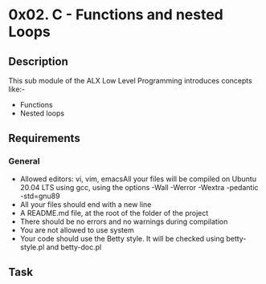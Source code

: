 # 0x02. C - Functions and nested Loops

## Description 
This sub module of the ALX Low Level Programming introduces concepts like:-
- Functions
- Nested loops

## Requirements 
### General 

- Allowed editors: vi, vim, emacsAll your files will be compiled on Ubuntu 20.04 LTS using gcc, using the options -Wall -Werror -Wextra -pedantic -std=gnu89
- All your files should end with a new line
- A README.md file, at the root of the folder of the project
- There should be no errors and no warnings during compilation
- You are not allowed to use system
- Your code should use the Betty style. It will be checked using betty-style.pl and betty-doc.pl

## Task
